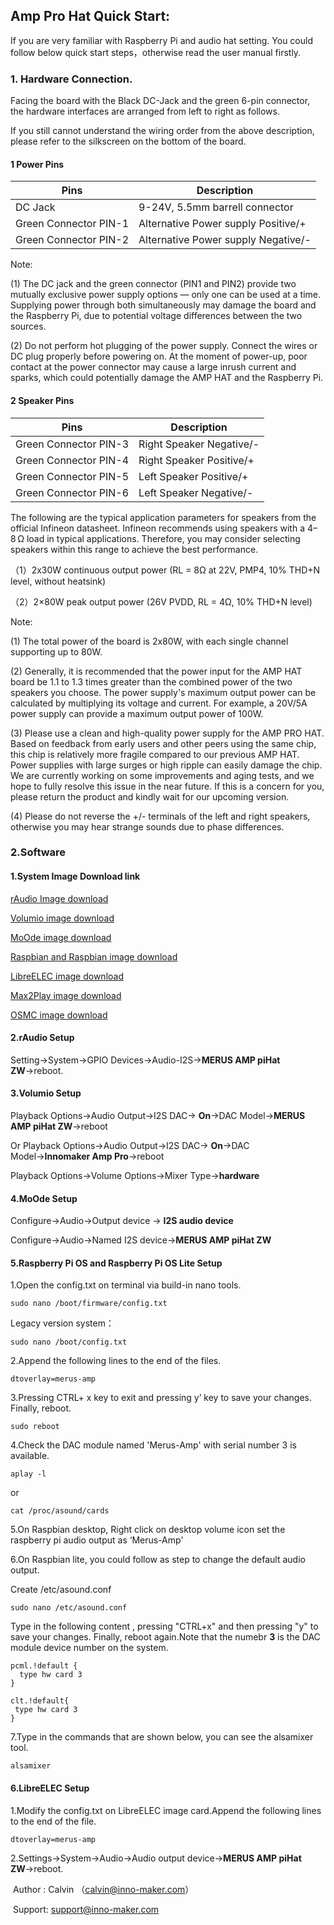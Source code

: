 ## Amp Pro Hat Quick Start:

If you are very familiar with Raspberry Pi and audio hat setting. You could follow below quick start steps，otherwise read the user manual firstly.

### 1. Hardware Connection.

Facing the board with the Black DC-Jack and the green 6-pin connector, the hardware interfaces are arranged from left to right as follows. 

If you still cannot understand the wiring order from the above description, please refer to the silkscreen on the bottom of the board.

#### 1 Power Pins

| Pins                   | Description                         |
| ---------------------- | ----------------------------------- |
| DC Jack                | 9-24V, 5.5mm barrell connector      |
| Green Connector  PIN-1 | Alternative Power supply Positive/+ |
| Green Connector  PIN-2 | Alternative Power supply Negative/- |

Note: 

(1) The DC jack and the green connector (PIN1 and PIN2) provide two mutually exclusive power supply options — only one can be used at a time. Supplying power through both simultaneously may damage the board and the Raspberry Pi, due to potential voltage differences between the two sources.

(2) Do not perform hot plugging of the power supply. Connect the wires or DC plug properly before powering on. At the moment of power-up, poor contact at the power connector may cause a large inrush current and sparks, which could potentially damage the AMP HAT and the Raspberry Pi.

#### 2 Speaker Pins

| Pins                   | Description              |
| ---------------------- | ------------------------ |
| Green Connector PIN-3  | Right Speaker Negative/- |
| Green Connector  PIN-4 | Right Speaker Positive/+ |
| Green Connector PIN-5  | Left Speaker Positive/+  |
| Green Connector  PIN-6 | Left Speaker Negative/-  |



The following are the typical application parameters for speakers from the official Infineon datasheet. Infineon recommends using speakers with a 4–8 Ω load in typical applications. Therefore, you may consider selecting speakers within this range to achieve the best performance.



（1）2x30W continuous output power (RL = 8Ω at 22V, PMP4, 10% THD+N level, without heatsink)

（2）2×80W peak output power (26V PVDD, RL = 4Ω, 10% THD+N level)



Note:

(1) The total power of the board is 2x80W, with each single channel supporting up to 80W.

(2) Generally, it is recommended that the power input for the AMP HAT board be 1.1 to 1.3 times greater than the combined power of the two speakers you choose. The power supply's maximum output power can be calculated by multiplying its voltage and current. For example, a 20V/5A power supply can provide a maximum output power of 100W.

(3) Please use a clean and high-quality power supply for the AMP PRO HAT. Based on feedback from early users and other peers using the same chip, this chip is relatively more fragile compared to our previous AMP HAT. Power supplies with large surges or high ripple can easily damage the chip. We are currently working on some improvements and aging tests, and we hope to fully resolve this issue in the near future. If this is a concern for you, please return the product and kindly wait for our upcoming version.

(4) Please do not reverse the +/- terminals of the left and right speakers, otherwise you may hear strange sounds due to phase differences.

### 2.Software

#### 1.System Image Download link

[rAudio Image  download](https://github.com/rern/rAudio/releases)

[Volumio image download](http://volumio.org/get-started/)

[MoOde image download](http://www.moodeaudio.org/)

[Raspbian and Raspbian image download](https://www.raspberrypi.com/software/operating-systems/)

[LibreELEC image download](https://libreelec.tv/downloads/raspberry/)

[Max2Play image download](https://www.max2play.com/en/max2play-image/)

[OSMC image download](https://osmc.tv/download/)

#### 2.rAudio Setup

Setting→System→GPIO Devices→Audio-I2S→**MERUS AMP piHat ZW**→reboot.

#### 3.Volumio Setup

Playback Options→Audio Output→I2S DAC→ **On**→DAC Model→**MERUS AMP piHat ZW**→reboot

Or Playback Options→Audio Output→I2S DAC→ **On**→DAC Model→**Innomaker Amp Pro**→reboot

Playback Options→Volume Options→Mixer Type→**hardware**

#### 4.MoOde Setup

Configure→Audio→Output device → **I2S audio device**

Configure→Audio→Named I2S device→**MERUS AMP piHat ZW**

#### 5.Raspberry Pi OS and Raspberry Pi OS Lite Setup

1.Open  the config.txt on terminal via build-in nano tools.

```
sudo nano /boot/firmware/config.txt
```

Legacy version system：

```
sudo nano /boot/config.txt
```

2.Append the following lines to the end of the files.

```
dtoverlay=merus-amp
```

3.Pressing CTRL+ x key to exit and pressing  y’ key to save your changes. Finally, reboot.

```
sudo reboot
```

4.Check the DAC module named 'Merus-Amp' with serial number 3 is available. 

```
aplay -l 
```

or

```
cat /proc/asound/cards
```

5.On Raspbian desktop, Right click on desktop volume icon  set the raspberry pi audio output as ‘Merus-Amp'

6.On Raspbian lite, you could follow as step to change the default audio output.

Create /etc/asound.conf 

```
sudo nano /etc/asound.conf
```

Type in the following content , pressing "CTRL+x" and then pressing "y" to save  your changes. Finally, reboot again.Note that the numebr **3** is the DAC module device number on the system.

```
pcml.!default {
  type hw card 3
}

clt.!default{
 type hw card 3
}
```

7.Type in the commands that are shown below, you can see the alsamixer tool.

```
alsamixer
```

#### 6.LibreELEC Setup                            

1.Modify the config.txt on LibreELEC image card.Append the following lines to the end of the file.

```
dtoverlay=merus-amp
```

2.Settings→System→Audio→Audio output device→**MERUS AMP piHat ZW**→reboot.







​                                                                                                                                                                                            Author : Calvin （calvin@inno-maker.com）

​                                                                                                                                                                                           Support: support@inno-maker.com
